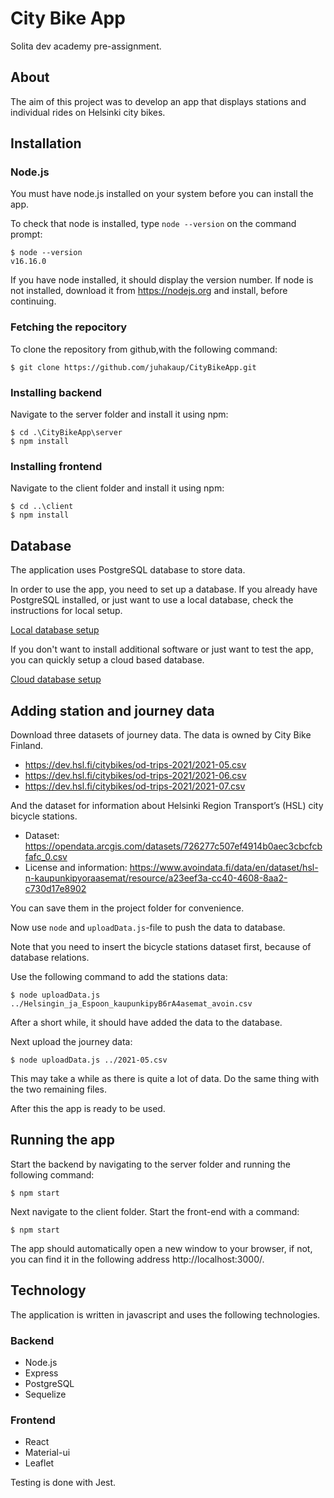 # City Bike App

Solita dev academy pre-assignment.

## About
The aim of this project was to develop an app that displays stations and individual rides on Helsinki city bikes.

## Installation

### Node.js
You must have node.js installed on your system before you can install the app.

To check that node is installed, type `node --version` on the command prompt:

```
$ node --version
v16.16.0
```
If you have node installed, it should display the version number. If node is not installed, download it from https://nodejs.org and install, before continuing.

### Fetching the repocitory

To clone the repository from github,with the following command:

```
$ git clone https://github.com/juhakaup/CityBikeApp.git
```

### Installing backend

Navigate to the server folder and install it using npm:

```
$ cd .\CityBikeApp\server
$ npm install
```

### Installing frontend

Navigate to the client folder and install it using npm:

```
$ cd ..\client
$ npm install
```

## Database
The application uses PostgreSQL database to store data.

In order to use the app, you need to set up a database. If you already have PostgreSQL installed, or just want to use a local database, check the instructions for local setup.

[Local database setup](documents/localdb.md)

If you don't want to install additional software or just want to test the app, you can quickly setup a cloud based database.

[Cloud database setup](documents/railwaydb.md)

## Adding station and journey data

Download three datasets of journey data. The data is owned by City Bike Finland.

* <https://dev.hsl.fi/citybikes/od-trips-2021/2021-05.csv>
* <https://dev.hsl.fi/citybikes/od-trips-2021/2021-06.csv>
* <https://dev.hsl.fi/citybikes/od-trips-2021/2021-07.csv>

And the dataset for information about Helsinki Region Transport’s (HSL) city bicycle stations.

* Dataset: <https://opendata.arcgis.com/datasets/726277c507ef4914b0aec3cbcfcbfafc_0.csv>
* License and information: <https://www.avoindata.fi/data/en/dataset/hsl-n-kaupunkipyoraasemat/resource/a23eef3a-cc40-4608-8aa2-c730d17e8902>

You can save them in the project folder for convenience.

Now use `node` and `uploadData.js`-file to push the data to  database.

Note that you need to insert the bicycle stations dataset first, because of database relations.

Use the following command to add the stations data:

```
$ node uploadData.js ../Helsingin_ja_Espoon_kaupunkipyB6rA4asemat_avoin.csv
```
After a short while, it should have added the data to the database.

Next upload the journey data:
```
$ node uploadData.js ../2021-05.csv
```
This may take a while as there is quite a lot of data. 
Do the same thing with the two remaining files.

After this the app is ready to be used.


## Running the app

Start the backend by navigating to the server folder and running the following command:
```
$ npm start
```
Next navigate to the client folder. Start the front-end with a command:
```
$ npm start
```
The app should automatically open a new window to your browser,
if not, you can find it in the following address http://localhost:3000/.

## Technology

The application is written in javascript and uses the following technologies.

### Backend
* Node.js
* Express
* PostgreSQL
* Sequelize

### Frontend
* React
* Material-ui
* Leaflet

Testing is done with Jest.